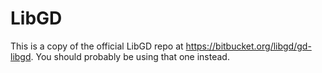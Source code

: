 # LibGD

This is a copy of the official LibGD repo at
<https://bitbucket.org/libgd/gd-libgd>.  You should probably be using
that one instead.


